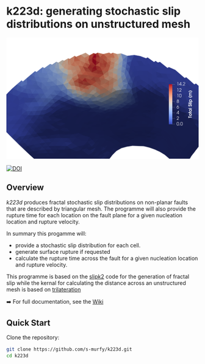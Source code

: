 
# k223d: generating stochastic slip distributions on unstructured mesh

<p align="center">
  <img src=".github/assets/SlipEg.png" alt="Overview of k223d" width="600"/>
</p>

[![DOI](https://zenodo.org/badge/111907406.svg)](https://doi.org/10.5281/zenodo.7525448)

## Overview

_k223d_ produces fractal stochastic slip distributions on non-planar faults that are described by triangular mesh. The programme will also provide the rupture time for each location on the fault plane for a given nucleation location and rupture velocity. 


In summary this progamme will:
- provide a stochastic slip distribution for each cell. 
- generate surface rupture if requested
- calculate the rupture time across the fault for a given nucleation location and rupture velocity. 

This programme is based on the [slipk2](https://github.com/andherit/slipk2) code for the generation of fractal slip while the kernal for calculating the distance across an unstructured mesh is based on [trilateration](https://github.com/andherit/trilateration)


➡️ For full documentation, see the [Wiki](https://github.com/s-murfy/k223d/wiki)


## Quick Start
Clone the repository:
```bash
git clone https://github.com/s-murfy/k223d.git
cd k223d
```





